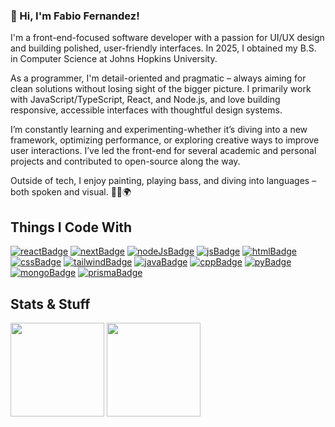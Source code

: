 ### 👋 Hi, I'm Fabio Fernandez!

I'm a front-end-focused software developer with a passion for UI/UX design and building polished, user-friendly interfaces. In 2025, I obtained my B.S. in Computer Science at Johns Hopkins University. 

As a programmer, I'm detail-oriented and pragmatic – always aiming for clean solutions without losing sight of the bigger picture. I primarily work with JavaScript/TypeScript, React, and Node.js, and love building responsive, accessible interfaces with thoughtful design systems. 

I’m constantly learning and experimenting-whether it’s diving into a new framework, optimizing performance, or exploring creative ways to improve user interactions. I’ve led the front-end for several academic and personal projects and contributed to open-source along the way.

Outside of tech, I enjoy painting, playing bass, and diving into languages – both spoken and visual. 🎨🎸🌍

<!-- TODO: website link -->

## Things I Code With

[![reactBadge]][reactUrl]
[![nextBadge]][nextUrl]
[![nodeJsBadge]][nodeJsUrl]
[![jsBadge]][jsUrl]
[![htmlBadge]][htmlUrl]
[![cssBadge]][cssUrl]
[![tailwindBadge]][tailwindUrl]
[![javaBadge]][javaUrl]
[![cppBadge]][cppUrl]
[![pyBadge]][pyUrl]
[![mongoBadge]][mongoUrl]
[![prismaBadge]][prismaUrl]

<!-- ![Github Stats][statsUrl]
![Github langs][langsUrl] -->

## Stats & Stuff

<div display="flex">
  <img flex="1" height="150" align="center" href="https://github.com/Fabiofdez" src="https://github-readme-stats-fabiofdez.vercel.app/api?username=fabiofdez&include_all_commits=true&hide=stars&custom_title=My%20GitHub%20Stats&rank_icon=github&show_icons=true&theme=transparent&title_color=139a91&icon_color=0eaa74&border_color=139a919a&border_radius=6" />
  <img flex="1" height="150" align="center" href="https://github.com/Fabiofdez" src="https://github-readme-stats-fabiofdez.vercel.app/api/top-langs/?username=fabiofdez&exclude_repo=Compilers-Interpreters,cs229-f22-ffernan9&size_weight=0.5&count_weight=0.5&layout=compact&theme=transparent&title_color=139a91&border_color=139a919a&border_radius=6" />
</div>

[reactBadge]: https://img.shields.io/badge/-React-61DAFB?style=for-the-badge&logo=react&logoColor=black
[reactUrl]: https://react.dev/

[nextBadge]: https://img.shields.io/badge/-Next.js-000?style=for-the-badge&logo=nextdotjs&logoColor=FFF
[nextUrl]: https://vercel.com/frameworks/nextjs

[nodeJsBadge]: https://img.shields.io/badge/-Node.js-5FA04E?style=for-the-badge&logo=nodedotjs&logoColor=white
[nodeJsUrl]: https://nodejs.org/en

[jsBadge]: https://img.shields.io/badge/-JavaScript-F7DF1E?style=for-the-badge&logo=javascript&logoColor=black
[jsUrl]: https://www.javascript.com/

[htmlBadge]: https://img.shields.io/badge/-HTML-E34C26?style=for-the-badge&logo=html5&logoColor=white
[htmlUrl]: https://html.spec.whatwg.org/

[cssBadge]: https://img.shields.io/badge/-CSS-264DE4?style=for-the-badge&logo=css3
[cssUrl]: https://www.w3.org/Style/CSS/

[tailwindBadge]: https://img.shields.io/badge/-TailwindCSS-000?style=for-the-badge&logo=tailwindcss&logoColor=00bcff
[tailwindUrl]: https://tailwindcss.com/

[javaBadge]: https://img.shields.io/badge/-Java-EC2025?style=for-the-badge
[javaUrl]: https://www.java.com/

[cppBadge]: https://img.shields.io/badge/-C/C++-00599C?style=for-the-badge&logo=cplusplus&logoColor=white
[cppUrl]: https://cplusplus.com/reference/

[pyBadge]: https://img.shields.io/badge/-Python-4584B6?style=for-the-badge&logo=python&logoColor=FFDE57
[pyUrl]: https://www.python.org/

[mongoBadge]: https://img.shields.io/badge/-MongoDB-001E2B?style=for-the-badge&logo=mongodb&logoColor=00ED64
[mongoUrl]: https://www.mongodb.com/

[prismaBadge]: https://img.shields.io/badge/-Prisma-1a2939?style=for-the-badge&logo=prisma&logoColor=16a394
[prismaUrl]: https://www.prisma.io/
